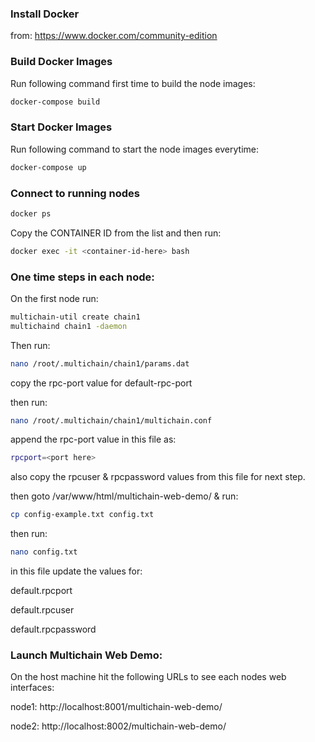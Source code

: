 ### Install Docker
from: https://www.docker.com/community-edition

### Build Docker Images
Run following command first time to build the node images:
```sh
docker-compose build
```

### Start Docker Images
Run following command to start the node images everytime:
```sh
docker-compose up
```

### Connect to running nodes
```sh
docker ps
```
Copy the CONTAINER ID from the list and then run:
```sh
docker exec -it <container-id-here> bash
```

### One time steps in each node:

On the first node run:
```sh
multichain-util create chain1
multichaind chain1 -daemon
```

Then run:
```sh
nano /root/.multichain/chain1/params.dat
```
copy the rpc-port value for default-rpc-port

then run:
```sh
nano /root/.multichain/chain1/multichain.conf
```
append the rpc-port value in this file as:
```sh
rpcport=<port here> 
```

also copy the rpcuser & rpcpassword values from this file for next step.

then goto /var/www/html/multichain-web-demo/ & run:
```sh
cp config-example.txt config.txt
```

then run:
```sh
nano config.txt
```
in this file update the values for:

default.rpcport

default.rpcuser

default.rpcpassword

### Launch Multichain Web Demo:
On the host machine hit the following URLs to see each nodes web interfaces:

node1: http://localhost:8001/multichain-web-demo/

node2: http://localhost:8002/multichain-web-demo/
